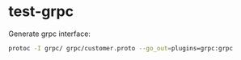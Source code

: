 # test-grpc

Generate grpc interface:
```bash
protoc -I grpc/ grpc/customer.proto --go_out=plugins=grpc:grpc
```